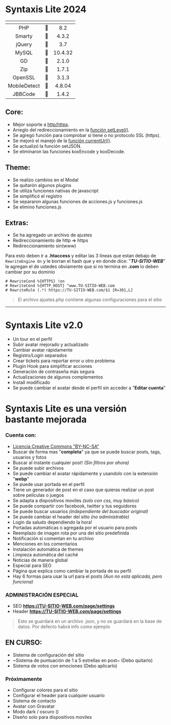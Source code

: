 # Syntaxis Lite 2024

| <!-- -->   | <!-- -->  | <!-- -->  |
|:----------:|:------------:|:----------:|
| PHP        |  :pushpin:   |    8.2     |
| Smarty     |  :pushpin:   |    4.3.2   |
| jQuery     |  :pushpin:   |    3.7     |
| MySQL      |  :pushpin:   |  10.4.32   |
| GD         |  :flashlight:   |  2.1.0     |
| Zip	       |  :flashlight:   |  1.7.1     |
| OpenSSL    |  :flashlight:   |  3.1.3     |
| MobileDetect    |  :loudspeaker:  |     4.8.04   |
| JBBCode         |  :loudspeaker:  |     1.4.2    |

## Core:
 * Mejor soporte a [http/https](https://github.com/isidromlc/PHPost/issues/10#issue-568723224).
 * Arreglo del redireccionamiento en la [función setLevel()](https://github.com/isidromlc/PHPost/issues/15#issue-568745572).
 * Se agregó función para comprobar si tiene o no protocolo SSL (https).
 * Se mejoró el manejó de la [función currentUrl()](https://github.com/isidromlc/PHPost/issues/16#issue-568747029).
 * Se actualizó la función setJSON.
 * Se eliminaron las funciones koxEncode y koxDecode.

## Theme:
 * Se realizo cambios en el Modal
 * Se quitarón algunos plugins
 * Se utiliza funciones nativas de javascript
 * Se simplificó el registro
 * Se separaron algunas funciones de acciones.js y funciones.js
 * Se elimino funciones.js

## Extras:
 * Se ha agregado un archivo de ajustes
 * Redireccionamiento de http => https
 * Redireccionamiento sin(www)

Para esto deben ir a **.htaccess** y editar las 3 líneas que estan debajo de `RewriteEngine On` y le borran el hash que y en donde dice: "**_TU-SITIO-WEB_**" le agregan el de ustedes obviamente que si no termina en **.com** lo deben cambiar por su dominio
``` 
# RewriteCond %{HTTPS} !on
# RewriteCond %{HTTP_HOST} ^www.TU-SITIO-WEB.com
# RewriteRule (.*) https://TU-SITIO-WEB.com/$1 [R=301,L]
```

> El archivo ajustes.php contiene algunas configuraciones para el sitio 

---

# Syntaxis Lite v2.0
 * Un tour en el perfil
 * Subir avatar mejorado y actualizado
 * Cambiar avatar rápidamente
 * Registro/Login separados
 * Crear tickets para reportar error u otro problema
 * Plugin Hook para simplificar acciones
 * Generación de contraseña más segura
 * Actualizaciones de algunos complementos
 * Install modificado
 * Se puede cambiar el avatar desde el perfil sin acceder a "**Editar cuenta**"

# Syntaxis Lite es una versión bastante mejorada

### Cuenta con:
 * [Licencia Creative Commons "BY-NC-SA"](https://creativecommons.org/licenses/by-nc-sa/4.0/deed.es)
 * Buscar de forma mas "**completa**" ya que se puede buscar posts, tags, usuarios y fotos
 * Buscar al instante cualquier post! _(Sin filtros por ahora)_
 * Se puede subir archivos
 * Se puede cambiar el avatar rápidamente y usandolo con la extensión "**webp**"
 * Se puede usar portada en el perfil
 * Tiene un generador de post en el caso que quieras realizar un post sobre peliculas o juegos
 * Se adapta a dispositivos moviles _(solo con css, muy básico)_
 * Se puede compartir con facebook, twitter y tus seguidores
 * Se puede buscar usuarios _(independiente del buscador original)_
 * Se puede cambiar el header del sitio _(no administrable)_
 * Login da saludo dependiendo la hora!
 * Portadas automáticas o agregada por el usuario para posts
 * Reemplazo de imagen rota por una del sitio predefinida
 * Notificación si comentan en tu archivo
 * Menciones en los comentarios
 * Instalación automática de themes
 * Limpieza automática del caché
 * Noticias de manera global
 * Especial para SEO
 * Página que explica como cambiar la portada de su perfil
 * Hay 6 formas para usar la url para el posts _(Aun no esta aplicada, pero funciona)_

### ADMINISTRACIÓN ESPECIAL
 * SEO **https://TU-SITIO-WEB.com/page/settings**
 * Header **https://TU-SITIO-WEB.com/page/settings**

> Esto se guardará en un archivo .json, y no se guardará en la base de datos. Por defecto habrá info como ejemplo

## EN CURSO:
 * Sistema de configuración del sitio
 * ~Sistema de puntuación de 1 a 5 estrellas en post~ (Debo quitarlo)
 * Sistema de votos con emociones (Debo aplicarlo)

### Próximamente
 * Configurar colores para el sitio
 * Configurar el header para cualquier usuario
 * Sistema de contacto
 * Avatar con Gravatar
 * Modo dark / oscuro ()
 * Diseño solo para dispositivos moviles